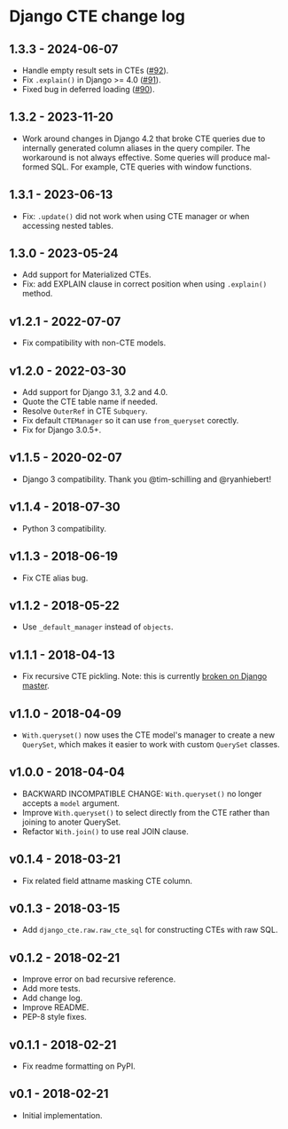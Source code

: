 # Django CTE change log

## 1.3.3 - 2024-06-07

- Handle empty result sets in CTEs ([#92](https://github.com/dimagi/django-cte/pull/92)).
- Fix `.explain()` in Django >= 4.0 ([#91](https://github.com/dimagi/django-cte/pull/91)).
- Fixed bug in deferred loading ([#90](https://github.com/dimagi/django-cte/pull/90)).

## 1.3.2 - 2023-11-20

- Work around changes in Django 4.2 that broke CTE queries due to internally
  generated column aliases in the query compiler. The workaround is not always
  effective. Some queries will produce mal-formed SQL. For example, CTE queries
  with window functions.

## 1.3.1 - 2023-06-13

- Fix: `.update()` did not work when using CTE manager or when accessing nested
  tables.

## 1.3.0 - 2023-05-24

- Add support for Materialized CTEs.
- Fix: add EXPLAIN clause in correct position when using `.explain()` method.

## v1.2.1 - 2022-07-07

- Fix compatibility with non-CTE models.

## v1.2.0 - 2022-03-30

- Add support for Django 3.1, 3.2 and 4.0.
- Quote the CTE table name if needed.
- Resolve `OuterRef` in CTE `Subquery`.
- Fix default `CTEManager` so it can use `from_queryset` corectly.
- Fix for Django 3.0.5+.

## v1.1.5 - 2020-02-07

- Django 3 compatibility. Thank you @tim-schilling and @ryanhiebert!

## v1.1.4 - 2018-07-30

- Python 3 compatibility.

## v1.1.3 - 2018-06-19

- Fix CTE alias bug.

## v1.1.2 - 2018-05-22

- Use `_default_manager` instead of `objects`.

## v1.1.1 - 2018-04-13

- Fix recursive CTE pickling. Note: this is currently [broken on Django
  master](https://github.com/django/django/pull/9134#pullrequestreview-112057277).

## v1.1.0 - 2018-04-09

- `With.queryset()` now uses the CTE model's manager to create a new `QuerySet`,
  which makes it easier to work with custom `QuerySet` classes.

## v1.0.0 - 2018-04-04

- BACKWARD INCOMPATIBLE CHANGE: `With.queryset()` no longer accepts a `model`
  argument.
- Improve `With.queryset()` to select directly from the CTE rather than
  joining to anoter QuerySet.
- Refactor `With.join()` to use real JOIN clause.

## v0.1.4 - 2018-03-21

- Fix related field attname masking CTE column.

## v0.1.3 - 2018-03-15

- Add `django_cte.raw.raw_cte_sql` for constructing CTEs with raw SQL.

## v0.1.2 - 2018-02-21

- Improve error on bad recursive reference.
- Add more tests.
- Add change log.
- Improve README.
- PEP-8 style fixes.

## v0.1.1 - 2018-02-21

- Fix readme formatting on PyPI.

## v0.1 - 2018-02-21

- Initial implementation.
